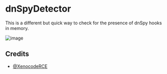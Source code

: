 # dnSpyDetector
This is a different but quick way to check for the presence of dnSpy hooks in memory.

![image](https://i.imgur.com/lj8K2j5.png)

## Credits
- [@XenocodeRCE](https://github.com/XenocodeRCE)
